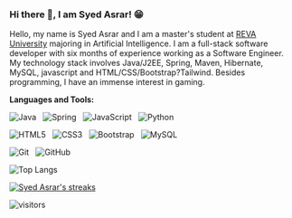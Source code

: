 ### Hi there 👋, I am Syed Asrar! 😁

Hello, my name is Syed Asrar and I am a master's student at [REVA University](https://www.reva.edu.in/) majoring in Artificial Intelligence. I am a full-stack software developer with six months of experience working as a Software Engineer. My technology stack involves Java/J2EE, Spring, Maven, Hibernate, MySQL, javascript and HTML/CSS/Bootstrap?Tailwind. Besides programming, I have an immense interest in gaming.


**Languages and Tools:** 

![Java](https://img.shields.io/badge/-Java-black?logo=java&style=social)&nbsp;&nbsp;
![Spring](https://img.shields.io/badge/-Spring%20Framework-black?logo=spring&style=social)&nbsp;&nbsp;
![JavaScript](https://img.shields.io/badge/-JavaScript-black?logo=javascript&style=social)&nbsp;&nbsp;
![Python](https://img.shields.io/badge/-Python-black?logo=Python&style=social)&nbsp;&nbsp;

![HTML5](https://img.shields.io/badge/-HTML5-black?logo=html5&style=social)&nbsp;&nbsp;
![CSS3](https://img.shields.io/badge/-CSS3-black?logo=css3&style=social)&nbsp;&nbsp;
![Bootstrap](https://img.shields.io/badge/-Bootstrap-black?logo=bootstrap&style=social)&nbsp;&nbsp;
![MySQL](https://img.shields.io/badge/-MySQL-black?logo=mysql&style=social)&nbsp;&nbsp;

![Git](https://img.shields.io/badge/-Git-black?logo=git&style=social)&nbsp;&nbsp;
![GitHub](https://img.shields.io/badge/-GitHub-black?logo=github&style=social)&nbsp;&nbsp;


![Top Langs](https://github-readme-stats.vercel.app/api/top-langs/?username=syedasrar00&hide=TeX&layout=compact)

[![Syed Asrar's streaks](https://streak-stats.demolab.com/?user=DenverCoder1)](https://git.io/streak-stats)

![visitors](https://visitor-badge.laobi.icu/badge?page_id=syedasrar00.syedasrar00)
